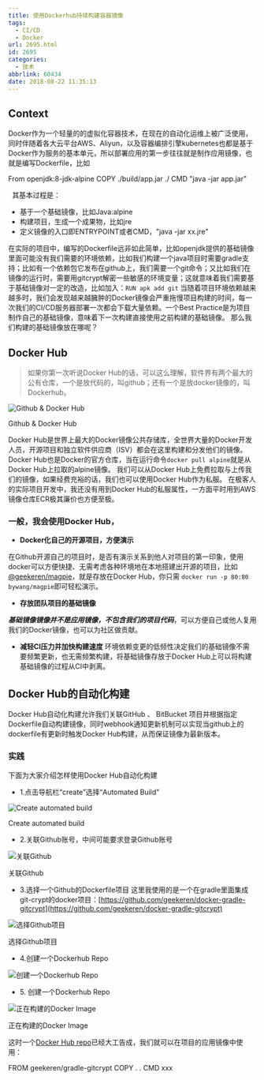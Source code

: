 ```yaml
---
title: 使用Dockerhub持续构建容器镜像
tags:
  - CI/CD
  - Docker
url: 2695.html
id: 2695
categories:
  - 技术
abbrlink: 60434
date: 2018-08-22 11:35:13
---
```


Context
-------

Docker作为一个轻量的的虚拟化容器技术，在现在的自动化运维上被广泛使用，同时伴随着各大云平台AWS、Aliyun，以及容器编排引擎kubernetes也都是基于Docker作为服务的基本单元，所以部署应用的第一步往往就是制作应用镜像，也就是编写Dockerfile，比如

From openjdk:8-jdk-alpine
COPY ./build/app.jar ./
CMD "java -jar app.jar"

  其基本过程是：

*   基于一个基础镜像，比如Java:alpine
*   构建项目，生成一个成果物，比如jre
*   定义镜像的入口即ENTRYPOINT或者CMD，"java -jar xx.jre"

在实际的项目中，编写的Dockerfile远非如此简单，比如openjdk提供的基础镜像里面可能没有我们需要的环境依赖，比如我们构建一个java项目时需要gradle支持；比如有一个依赖包它发布在github上，我们需要一个git命令；又比如我们在镜像的运行时，需要用gitcrypt解密一些敏感的环境变量；这就意味着我们需要基于基础镜像对一定的改造，比如加入：`RUN apk add git` 当随着项目环境依赖越来越多时，我们会发现越来越臃肿的Docker镜像会严重拖慢项目构建的时间，每一次我们的CI/CD服务器部署一次都会下载大量依赖。一个Best Practice是为项目制作自己的基础镜像，意味着下一次构建直接使用之前构建的基础镜像。 那么我们构建的基础镜像放在哪呢？

Docker Hub
----------

> 如果你第一次听说Docker Hub的话，可以这么理解，软件界有两个最大的公有仓库，一个是放代码的，叫github；还有一个是放docker镜像的，叫Dockerhub。

![Github & Docker Hub](http://baiyuan.wang/wp-content/uploads/2018/08/20180822113513119.jpg)

Github & Docker Hub

Docker Hub是世界上最大的Docker镜像公共存储库，全世界大量的Docker开发人员，开源项目和独立软件供应商（ISV）都会在这里构建和分发他们的镜像。Docker Hub也是Docker的官方仓库，当在运行命令`docker pull alpine`就是从Docker Hub上拉取的alpine镜像。 我们可以从Docker Hub上免费拉取与上传我们的镜像，如果经费充裕的话，我们也可以使用Docker Hub作为私服。 在极客人的实际项目开发中，我还没有用到Docker Hub的私服属性，一方面平时用到AWS镜像仓库ECR极其廉价也方便至极。

### 一般，我会使用Docker Hub，

*   **Docker化自己的开源项目，方便演示**

在Github开源自己的项目时，是否有演示关系到他人对项目的第一印象，使用docker可以方便快捷、无需考虑各种环境地在本地搭建出开源的项目，比如[@geekeren/magpie](https://hub.docker.com/r/bywang/magpie/)，就是存放在Docker Hub，你只需 `docker run -p 80:80 bywang/magpie`即可轻松演示。

*   **存放团队项目的基础镜像**

**_基础镜像镜像并不是应用镜像，不包含我们的项目代码_**，可以方便自己或他人复用我们的Docker镜像，也可以为社区做贡献。

*   **减轻CI压力并加快构建速度** 环境依赖变更的低频性决定我们的基础镜像不需要频繁更新，也无需频繁构建，将基础镜像存放于Docker Hub上可以将构建基础镜像的过程从CI中剥离。

Docker Hub的自动化构建
----------------

Docker Hub自动化构建允许我们关联GitHub 、 BitBucket 项目并根据指定Dockerfile自动构建镜像，同时webhook通知更新机制可以实现当github上的dockerfile有更新时触发Docker Hub构建，从而保证镜像为最新版本。

### 实践

下面为大家介绍怎样使用Docker Hub自动化构建

*   1.点击导航栏“create”选择“Automated Build”

![Create automated build](http://baiyuan.wang/wp-content/uploads/2018/08/20180822113514210.jpg)

Create automated build

*   2.关联Github账号，中间可能要求登录Github账号

![关联Github](http://baiyuan.wang/wp-content/uploads/2018/08/20180822113514313.jpg)

关联Github

*   3.选择一个Github的Dockerfile项目 这里我使用的是一个在gradle里面集成git-crypt的docker项目：[https://github.com/geekeren/docker-gradle-gitcrypt](https://github.com/geekeren/docker-gradle-gitcrypt)

![选择Github项目](http://baiyuan.wang/wp-content/uploads/2018/08/20180822113515419.jpg)

选择Github项目

*   4.创建一个Dockerhub Repo

![ 创建一个Dockerhub Repo](http://baiyuan.wang/wp-content/uploads/2018/08/20180822113516517.jpg)

*   5\. 创建一个Dockerhub Repo

![正在构建的Docker Image](http://baiyuan.wang/wp-content/uploads/2018/08/20180822113517610.jpg)

正在构建的Docker Image

这时一个[Docker Hub repo](https://hub.docker.com/r/bywang/gradle-gitcrypt/)已经大工告成，我们就可以在项目的应用镜像中使用：

FROM geekeren/gradle-gitcrypt
COPY . .
CMD xxx